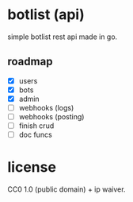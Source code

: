 # botlist (api)

simple botlist rest api made in go.

## roadmap

* [x] users
* [x] bots
* [x] admin
* [ ] webhooks (logs)
* [ ] webhooks (posting)
* [ ] finish crud
* [ ] doc funcs

# license

CC0 1.0 (public domain) + ip waiver.
